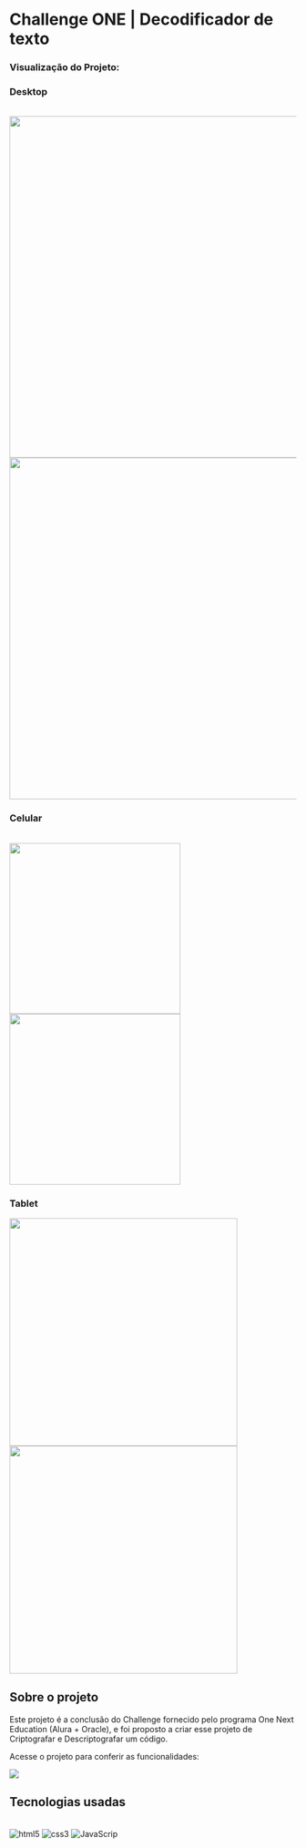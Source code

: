 # Challenge ONE | Decodificador de texto

### Visualização do Projeto: 

### Desktop


<div aling="center"><br/>

<img src="https://user-images.githubusercontent.com/108822052/213955218-e63480aa-5b8a-4be2-8b3f-a9e3fa82a96e.png" width="600px">
<br/>
<img src="https://user-images.githubusercontent.com/108822052/213955841-79f93a20-1033-4662-b0f9-8e611a6e3340.png" width="600px">
</div>

### Celular


<div aling="center"  style="display: inline-block"><br/>

<img src="https://user-images.githubusercontent.com/108822052/213955846-449bb869-ac69-493c-877e-42b7bb9ce17f.png" width="300px">
<img src="https://user-images.githubusercontent.com/108822052/213955844-c6857d75-b73f-41ef-8084-2d4d0c0f8fdc.png" width="300px">

</div>


### Tablet

         
<div aling="center" style="display:inline-block">

<img src="https://user-images.githubusercontent.com/108822052/213955850-3f3714e5-c819-4bf1-a5c5-38caccf527a8.png" width="400px">
<img src="https://user-images.githubusercontent.com/108822052/213955849-04504f56-342f-431f-b6c1-dd2abd924836.png" width="400px">

</div>

## Sobre o projeto

<div>
         
  <p>
      Este projeto é a conclusão do Challenge fornecido pelo programa One Next Education (Alura + Oracle), e foi proposto a criar esse projeto de Criptografar e Descriptografar um código.
     
  </p>
  
 <p aling="center" display="inline-block">
     Acesse o projeto para conferir as funcionalidades: 
 </p>
   <a href="https://decodificador-oracle.vercel.app/"  target="_blank" rel="noopener"><img  aling="center" display="inline-block"                                 src="https://img.shields.io/badge/Vercel-000000?style=for-the-badge&logo=vercel&logoColor=white"/></a> 
  
         
         
</div>

## Tecnologias usadas
<div style="display: inline-block"> <br/>

<img aling="center" alt="html5" src="https://img.shields.io/badge/HTML5-E34F26?style=for-the-badge&logo=html5&logoColor=white" />

<img aling="center" alt="css3" src="https://img.shields.io/badge/CSS3-1572B6?style=for-the-badge&logo=css3&logoColor=white" />

<img aling="center" alt="JavaScrip" src="https://img.shields.io/badge/JavaScript-F7DF1E?style=for-the-badge&logo=javascript&logoColor=black" />

</div




